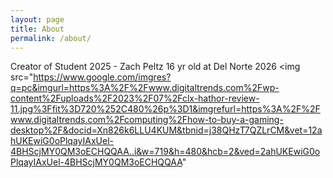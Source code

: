 ```yaml
---
layout: page
title: About
permalink: /about/
---
```


Creator of Student 2025 - Zach Peltz 
16 yr old at Del Norte 2026
<img src="https://www.google.com/imgres?q=pc&imgurl=https%3A%2F%2Fwww.digitaltrends.com%2Fwp-content%2Fuploads%2F2023%2F07%2Fclx-hathor-review-11.jpg%3Ffit%3D720%252C480%26p%3D1&imgrefurl=https%3A%2F%2Fwww.digitaltrends.com%2Fcomputing%2Fhow-to-buy-a-gaming-desktop%2F&docid=Xn826k6LLU4KUM&tbnid=j38QHzT7QZLrCM&vet=12ahUKEwiG0oPlqayIAxUel-4BHScjMY0QM3oECHQQAA..i&w=719&h=480&hcb=2&ved=2ahUKEwiG0oPlqayIAxUel-4BHScjMY0QM3oECHQQAA"